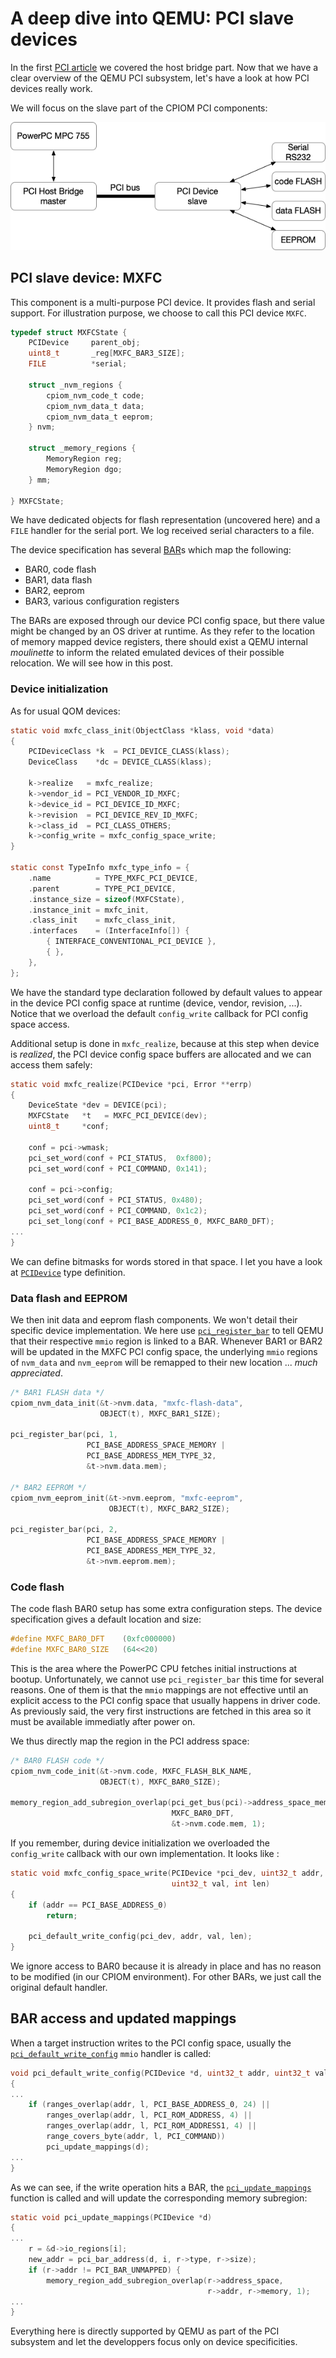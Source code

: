 # A deep dive into QEMU: PCI slave devices

In the first [PCI article](pci.md) we covered the host bridge
part. Now that we have a clear overview of the QEMU PCI subsystem,
let's have a look at how PCI devices really work.

We will focus on the slave part of the CPIOM PCI components:

![CPIOM PCI subsystem](./docs/assets/images/6d54ba55-f68f-43d1-a020-aca2e3a9468b.png)


## PCI slave device: MXFC

This component is a multi-purpose PCI device. It provides flash and
serial support. For illustration purpose, we choose to call this PCI
device `MXFC`.

```c
typedef struct MXFCState {
    PCIDevice     parent_obj;
    uint8_t       _reg[MXFC_BAR3_SIZE];
    FILE          *serial;

    struct _nvm_regions {
        cpiom_nvm_code_t code;
        cpiom_nvm_data_t data;
        cpiom_nvm_data_t eeprom;
    } nvm;

    struct _memory_regions {
        MemoryRegion reg;
        MemoryRegion dgo;
    } mm;

} MXFCState;
```

We have dedicated objects for flash representation (uncovered here)
and a `FILE` handler for the serial port. We log received serial
characters to a file.

The device specification has several
[BAR](https://wiki.osdev.org/PCI#Base_Address_Registers)s which map
the following:
- BAR0, code flash
- BAR1, data flash
- BAR2, eeprom
- BAR3, various configuration registers

The BARs are exposed through our device PCI config space, but there
value might be changed by an OS driver at runtime. As they refer to
the location of memory mapped device registers, there should exist a
QEMU internal *moulinette* to inform the related emulated devices of
their possible relocation. We will see how in this post.

### Device initialization

As for usual QOM devices:

```c
static void mxfc_class_init(ObjectClass *klass, void *data)
{
    PCIDeviceClass *k  = PCI_DEVICE_CLASS(klass);
    DeviceClass    *dc = DEVICE_CLASS(klass);

    k->realize   = mxfc_realize;
    k->vendor_id = PCI_VENDOR_ID_MXFC;
    k->device_id = PCI_DEVICE_ID_MXFC;
    k->revision  = PCI_DEVICE_REV_ID_MXFC;
    k->class_id  = PCI_CLASS_OTHERS;
    k->config_write = mxfc_config_space_write;
}

static const TypeInfo mxfc_type_info = {
    .name          = TYPE_MXFC_PCI_DEVICE,
    .parent        = TYPE_PCI_DEVICE,
    .instance_size = sizeof(MXFCState),
    .instance_init = mxfc_init,
    .class_init    = mxfc_class_init,
    .interfaces    = (InterfaceInfo[]) {
        { INTERFACE_CONVENTIONAL_PCI_DEVICE },
        { },
    },
};
```

We have the standard type declaration followed by default values to
appear in the device PCI config space at runtime (device, vendor,
revision, ...). Notice that we overload the default `config_write`
callback for PCI config space access.

Additional setup is done in `mxfc_realize`, because at this step when
device is *realized*, the PCI device config space buffers are
allocated and we can access them safely:

```c
static void mxfc_realize(PCIDevice *pci, Error **errp)
{
    DeviceState *dev = DEVICE(pci);
    MXFCState   *t   = MXFC_PCI_DEVICE(dev);
    uint8_t     *conf;

    conf = pci->wmask;
    pci_set_word(conf + PCI_STATUS,  0xf800);
    pci_set_word(conf + PCI_COMMAND, 0x141);

    conf = pci->config;
    pci_set_word(conf + PCI_STATUS, 0x480);
    pci_set_word(conf + PCI_COMMAND, 0x1c2);
    pci_set_long(conf + PCI_BASE_ADDRESS_0, MXFC_BAR0_DFT);
...
}
```

We can define bitmasks for words stored in that space. I let you have
a look at
[`PCIDevice`](https://github.com/qemu/qemu/blob/v4.2.0/include/hw/pci/pci.h#L266)
type definition.

### Data flash and EEPROM

We then init data and eeprom flash components. We won't detail their
specific device implementation. We here use
[`pci_register_bar`](https://github.com/qemu/qemu/blob/v4.2.0/hw/pci/pci.c#L1138)
to tell QEMU that their respective `mmio` region is linked to a
BAR. Whenever BAR1 or BAR2 will be updated in the MXFC PCI config
space, the underlying `mmio` regions of `nvm_data` and `nvm_eeprom`
will be remapped to their new location ... *much appreciated*.

```c
/* BAR1 FLASH data */
cpiom_nvm_data_init(&t->nvm.data, "mxfc-flash-data",
                    OBJECT(t), MXFC_BAR1_SIZE);

pci_register_bar(pci, 1,
                 PCI_BASE_ADDRESS_SPACE_MEMORY |
                 PCI_BASE_ADDRESS_MEM_TYPE_32,
                 &t->nvm.data.mem);

/* BAR2 EEPROM */
cpiom_nvm_eeprom_init(&t->nvm.eeprom, "mxfc-eeprom",
                      OBJECT(t), MXFC_BAR2_SIZE);

pci_register_bar(pci, 2,
                 PCI_BASE_ADDRESS_SPACE_MEMORY |
                 PCI_BASE_ADDRESS_MEM_TYPE_32,
                 &t->nvm.eeprom.mem);
```

### Code flash

The code flash BAR0 setup has some extra configuration steps. The
device specification gives a default location and size:

```c
#define MXFC_BAR0_DFT    (0xfc000000)
#define MXFC_BAR0_SIZE   (64<<20)
```

This is the area where the PowerPC CPU fetches initial instructions at
bootup. Unfortunately, we cannot use `pci_register_bar` this time for
several reasons. One of them is that the `mmio` mappings are not
effective until an explicit access to the PCI config space that
usually happens in driver code. As previously said, the very first
instructions are fetched in this area so it must be available
immediatly after power on.

We thus directly map the region in the PCI address space:

```c
/* BAR0 FLASH code */
cpiom_nvm_code_init(&t->nvm.code, MXFC_FLASH_BLK_NAME,
                    OBJECT(t), MXFC_BAR0_SIZE);

memory_region_add_subregion_overlap(pci_get_bus(pci)->address_space_mem,
                                    MXFC_BAR0_DFT,
                                    &t->nvm.code.mem, 1);
```

If you remember, during device initialization we overloaded the
`config_write` callback with our own implementation. It looks like :

```c
static void mxfc_config_space_write(PCIDevice *pci_dev, uint32_t addr,
                                    uint32_t val, int len)
{
    if (addr == PCI_BASE_ADDRESS_0)
        return;

    pci_default_write_config(pci_dev, addr, val, len);
}
```

We ignore access to BAR0 because it is already in place and has no
reason to be modified (in our CPIOM environment). For other BARs, we
just call the original default handler.

## BAR access and updated mappings

When a target instruction writes to the PCI config space, usually the
[`pci_default_write_config`](https://github.com/qemu/qemu/blob/v4.2.0/hw/pci/pci.c#L1393)
`mmio` handler is called:

```c
void pci_default_write_config(PCIDevice *d, uint32_t addr, uint32_t val_in, int l)
{
...
    if (ranges_overlap(addr, l, PCI_BASE_ADDRESS_0, 24) ||
        ranges_overlap(addr, l, PCI_ROM_ADDRESS, 4) ||
        ranges_overlap(addr, l, PCI_ROM_ADDRESS1, 4) ||
        range_covers_byte(addr, l, PCI_COMMAND))
        pci_update_mappings(d);
...
}
```

As we can see, if the write operation hits a BAR, the
[`pci_update_mappings`](https://github.com/qemu/qemu/blob/v4.2.0/hw/pci/pci.c#L1320)
function is called and will update the corresponding memory subregion:

```c
static void pci_update_mappings(PCIDevice *d)
{
...
    r = &d->io_regions[i];
    new_addr = pci_bar_address(d, i, r->type, r->size);
    if (r->addr != PCI_BAR_UNMAPPED) {
        memory_region_add_subregion_overlap(r->address_space,
                                            r->addr, r->memory, 1);
...
}
```

Everything here is directly supported by QEMU as part of the PCI
subsystem and let the developpers focus only on device specificities.
